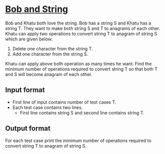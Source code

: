 # [Bob and String][link]

Bob and Khatu both love the string. Bob has a string S and Khatu has a string T. They want to make both string S and T to anagrams of each other. Khatu can apply two operations to convert string T to anagram of string S which are given below:

1. Delete one character from the string T.
2. Add one character from the string S.

Khatu can apply above both operation as many times he want. Find the minimum number of operations required to convert string T so that both T and S will become anagram of each other.

## Input format

- First line of input contains number of test cases T.
- Each test case contains two lines.
  - First line contains string S and second line contains string T.

## Output format

For each test case print the minimum number of operations required to convert string T to anagram of string S.

[link]: https://www.hackerearth.com/practice/data-structures/hash-tables/basics-of-hash-tables/practice-problems/algorithm/bob-and-string-easy/
